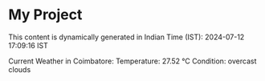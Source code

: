 # My Project

This content is dynamically generated in Indian Time (IST): 2024-07-12 17:09:16 IST


Current Weather in Coimbatore:
Temperature: 27.52 °C
Condition: overcast clouds
